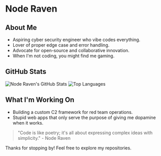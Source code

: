 # Node Raven

## About Me
- Aspiring cyber security engineer who vibe codes everything.
- Lover of proper edge case and error handling.
- Advocate for open-source and collaborative innovation.
- When I'm not coding, you might find me gaming.

## GitHub Stats
![Node Raven's GitHub Stats](https://github-readme-stats.vercel.app/api?username=noderaven&show_icons=true&theme=dracula)
![Top Languages](https://github-readme-stats.vercel.app/api/top-langs/?username=noderaven&layout=compact&theme=dracula)

## What I'm Working On
- Building a custom C2 framework for red team operations.
- Stupid web apps that only serve the purpose of giving me dopamine when it works.

> "Code is like poetry; it's all about expressing complex ideas with simplicity." - Node Raven

Thanks for stopping by! Feel free to explore my repositories.
